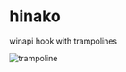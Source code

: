 hinako
==========

winapi hook with trampolines

![trampoline](http://livedoor.blogimg.jp/jojiani/imgs/d/9/d948703c-s.jpg)